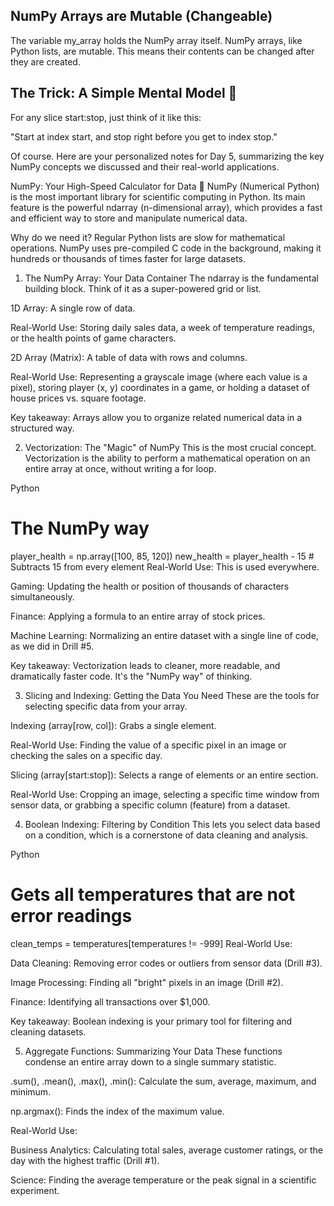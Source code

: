 ## NumPy Arrays are Mutable (Changeable)
The variable my_array holds the NumPy array itself. NumPy arrays, like Python lists, are mutable. This means their contents can be changed after they are created.
## The Trick: A Simple Mental Model 🧠
For any slice start:stop, just think of it like this:

"Start at index start, and stop right before you get to index stop."

Of course. Here are your personalized notes for Day 5, summarizing the key NumPy concepts we discussed and their real-world applications.

NumPy: Your High-Speed Calculator for Data 🚀
NumPy (Numerical Python) is the most important library for scientific computing in Python. Its main feature is the powerful ndarray (n-dimensional array), which provides a fast and efficient way to store and manipulate numerical data.

Why do we need it? Regular Python lists are slow for mathematical operations. NumPy uses pre-compiled C code in the background, making it hundreds or thousands of times faster for large datasets.

1. The NumPy Array: Your Data Container
The ndarray is the fundamental building block. Think of it as a super-powered grid or list.

1D Array: A single row of data.

Real-World Use: Storing daily sales data, a week of temperature readings, or the health points of game characters.

2D Array (Matrix): A table of data with rows and columns.

Real-World Use: Representing a grayscale image (where each value is a pixel), storing player (x, y) coordinates in a game, or holding a dataset of house prices vs. square footage.

Key takeaway: Arrays allow you to organize related numerical data in a structured way.

2. Vectorization: The "Magic" of NumPy
This is the most crucial concept. Vectorization is the ability to perform a mathematical operation on an entire array at once, without writing a for loop.

Python

# The NumPy way
player_health = np.array([100, 85, 120])
new_health = player_health - 15 # Subtracts 15 from every element
Real-World Use: This is used everywhere.

Gaming: Updating the health or position of thousands of characters simultaneously.

Finance: Applying a formula to an entire array of stock prices.

Machine Learning: Normalizing an entire dataset with a single line of code, as we did in Drill #5.

Key takeaway: Vectorization leads to cleaner, more readable, and dramatically faster code. It's the "NumPy way" of thinking.

3. Slicing and Indexing: Getting the Data You Need
These are the tools for selecting specific data from your array.

Indexing (array[row, col]): Grabs a single element.

Real-World Use: Finding the value of a specific pixel in an image or checking the sales on a specific day.

Slicing (array[start:stop]): Selects a range of elements or an entire section.

Real-World Use: Cropping an image, selecting a specific time window from sensor data, or grabbing a specific column (feature) from a dataset.

4. Boolean Indexing: Filtering by Condition
This lets you select data based on a condition, which is a cornerstone of data cleaning and analysis.

Python

# Gets all temperatures that are not error readings
clean_temps = temperatures[temperatures != -999]
Real-World Use:

Data Cleaning: Removing error codes or outliers from sensor data (Drill #3).

Image Processing: Finding all "bright" pixels in an image (Drill #2).

Finance: Identifying all transactions over $1,000.

Key takeaway: Boolean indexing is your primary tool for filtering and cleaning datasets.

5. Aggregate Functions: Summarizing Your Data
These functions condense an entire array down to a single summary statistic.

.sum(), .mean(), .max(), .min(): Calculate the sum, average, maximum, and minimum.

np.argmax(): Finds the index of the maximum value.

Real-World Use:

Business Analytics: Calculating total sales, average customer ratings, or the day with the highest traffic (Drill #1).

Science: Finding the average temperature or the peak signal in a scientific experiment.